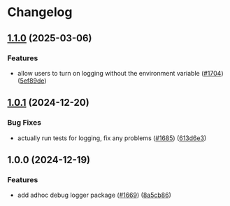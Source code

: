 # Changelog

## [1.1.0](https://github.com/googleapis/gax-nodejs/compare/google-logging-utils-v1.0.1...google-logging-utils-v1.1.0) (2025-03-06)


### Features

* allow users to turn on logging without the environment variable ([#1704](https://github.com/googleapis/gax-nodejs/issues/1704)) ([5ef89de](https://github.com/googleapis/gax-nodejs/commit/5ef89de55db98618cd6945f45287de96f34950e6))

## [1.0.1](https://github.com/googleapis/gax-nodejs/compare/google-logging-utils-v1.0.0...google-logging-utils-v1.0.1) (2024-12-20)


### Bug Fixes

* actually run tests for logging, fix any problems ([#1685](https://github.com/googleapis/gax-nodejs/issues/1685)) ([613d6e3](https://github.com/googleapis/gax-nodejs/commit/613d6e3dbc838919ea13dd87fb9a2fa2bc0bcd76))

## 1.0.0 (2024-12-19)


### Features

* add adhoc debug logger package ([#1669](https://github.com/googleapis/gax-nodejs/issues/1669)) ([8a5cb86](https://github.com/googleapis/gax-nodejs/commit/8a5cb861ff653fdb03b6546ff086dd8354c1a25b))
